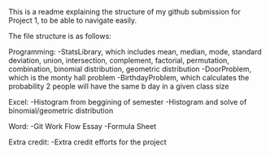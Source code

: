 This is a readme explaining the structure of my github submission for Project 1, to be able to navigate easily.

The file structure is as follows:

Programming:
	-StatsLibrary, which includes mean, median, mode, standard deviation, union, intersection, complement, factorial, permutation, combination, binomial distribution,          geometric distribution
	-DoorProblem, which is the monty hall problem
	-BirthdayProblem, which calculates the probability 2 people will have the same b day in a given class size

Excel:
	-Histogram from beggining of semester
	-Histogram and solve of binomial/geometric distribution

Word:
	-Git Work Flow Essay
	-Formula Sheet
  
Extra credit:
	-Extra credit efforts for the project
